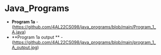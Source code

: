 # Java_Programs

- **Program 1a** - (https://github.com/4AL22CS098/java_programs/blob/main/Program_1_A.java)
- **Program 1a output ** - (https://github.com/4AL22CS098/java_programs/blob/main/program_1_A_output.jpg)
